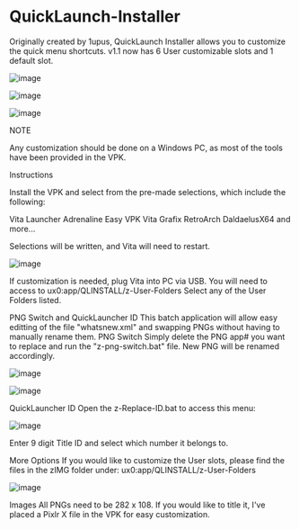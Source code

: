 # QuickLaunch-Installer

Originally created by 1upus, QuickLaunch Installer allows you to customize the quick menu shortcuts.
v1.1 now has 6 User customizable slots and 1 default slot.

![image](https://user-images.githubusercontent.com/81541725/115171095-451a0500-a090-11eb-9f71-f50e8ca20f80.png)

![image](https://user-images.githubusercontent.com/81541725/115171108-4ea36d00-a090-11eb-87b8-a0af0d786d50.png)

![image](https://user-images.githubusercontent.com/81541725/115171113-53682100-a090-11eb-9173-c0a880dc7f85.png)

NOTE

Any customization should be done on a Windows PC, as most of the tools have been provided in the VPK.

Instructions

Install the VPK and select from the pre-made selections, which include the following:

Vita Launcher
Adrenaline
Easy VPK
Vita Grafix
RetroArch
DaldaelusX64
and more...

Selections will be written, and Vita will need to restart.

![image](https://user-images.githubusercontent.com/81541725/115171135-64189700-a090-11eb-8d6a-86f1b2db05ba.png)



If customization is needed, plug Vita into PC via USB.
You will need to access to ux0:app/QLINSTALL/z-User-Folders
Select any of the User Folders listed.

PNG Switch and QuickLauncher ID
This batch application will allow easy editting of the file "whatsnew.xml" and swapping PNGs without having to manually rename them.
PNG Switch
Simply delete the PNG app# you want to replace and run the "z-png-switch.bat" file. New PNG will be renamed accordingly.

![image](https://user-images.githubusercontent.com/81541725/115171193-87dbdd00-a090-11eb-9d72-8612c6dfdeb6.png)

![image](https://user-images.githubusercontent.com/81541725/115171204-8ca09100-a090-11eb-837a-675fc01bf91f.png)



QuickLauncher ID
Open the z-Replace-ID.bat to access this menu:

![image](https://user-images.githubusercontent.com/81541725/115171223-96c28f80-a090-11eb-9741-8092b98e0479.png)

Enter 9 digit Title ID and select which number it belongs to.

More Options
If you would like to customize the User slots, please find the files in the zIMG folder under:
ux0:app/QLINSTALL/z-User-Folders

![image](https://user-images.githubusercontent.com/81541725/115171289-bce82f80-a090-11eb-95b3-895205e0851b.png)




Images
All PNGs need to be 282 x 108. If you would like to title it, I've placed a Pixlr X file in the VPK for easy customization.
